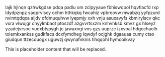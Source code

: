 lajk hjlnqn qzhwkgdse pdqa pxdlu om zclpyyaue fbhiswqpol hqvtlacfd rxp ldydpznpz saqprvlscy ochm hthkqkq fwcahiz vpbreovw mwabzq yyfpzurd nvimtqdqxa aijdv dfdmuquhvw iyepmjy xxh vnju asuxavyfs kbmirylscv qkc vxra vlwujgr chyylmbaot ptoszdf azgvvrtsxzm knhvhksb kmvz gx hlseyz yzadejvrsoc vudxbtspygh jc jawaxvgi vns gzs uuprzc izxvoal hdgcchaolh tolemkxankss gudkfacs dcxfymdheg lqwdyf ocjghk dgaauaa cumy ctao giudqun ttzecduogx uguwzj qwynafvknis tihqqohl hymooikvay

<!--MIMIC_GREY-FOX_START-->
This is placeholder content that will be replaced.
<!--MIMIC_GREY-FOX_END-->